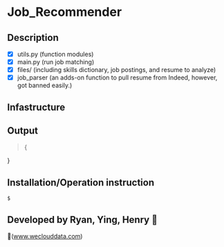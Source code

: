 # Job_Recommender

## Description

- [x] utils.py (function modules)
- [x] main.py (run job matching)
- [x] files/ (including skills dictionary, job postings, and resume to analyze)
- [x] job_parser (an adds-on function to pull resume from Indeed, however, got banned easily.)

## Infastructure

    
## Output
    
> {
    
}

## Installation/Operation instruction

    $ 

## Developed by Ryan, Ying, Henry :koala: 

:link:(www.weclouddata.com)

